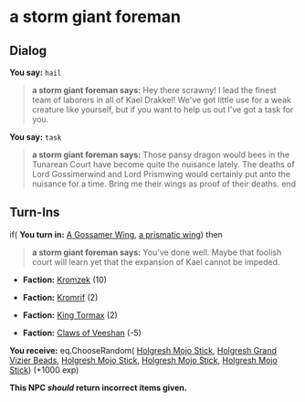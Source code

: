 # a storm giant foreman
## Dialog

**You say:** `hail`



>**a storm giant foreman says:** Hey there scrawny! I lead the finest team of laborers in all of Kael Drakkel! We've got little use for a weak creature like yourself, but if you want to help us out I've got a task for you.

**You say:** `task`



>**a storm giant foreman says:** Those pansy dragon would bees in the Tunarean Court have become quite the nuisance lately. The deaths of Lord Gossimerwind and Lord Prismwing would certainly put anto the nuisance for a time. Bring me their wings as proof of their deaths.
end

## Turn-Ins





if( **You turn in:** [A Gossamer Wing](/item/24870), [a prismatic wing](/item/24871)) then 


>**a storm giant foreman says:** You've done well. Maybe that foolish court will learn yet that the expansion of Kael cannot be impeded.


* __Faction:__ [Kromzek](/faction/448) (10)


* __Faction:__ [Kromrif](/faction/419) (2)


* __Faction:__ [King Tormax](/faction/429) (2)


* __Faction:__ [Claws of Veeshan](/faction/430) (-5)


 **You receive:** eq.ChooseRandom( [Holgresh Mojo Stick](/item/24887), [Holgresh Grand Vizier Beads](/item/24889), [Holgresh Mojo Stick](/item/24886), [Holgresh Mojo Stick](/item/24885), [Holgresh Mojo Stick](/item/24884)) (+1000 exp)

**This NPC *should* return incorrect items given.**
